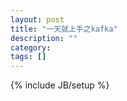 ```yaml
---
layout: post
title: "一天就上手之kafka"
description: ""
category: 
tags: []
---
```

{% include JB/setup %}


